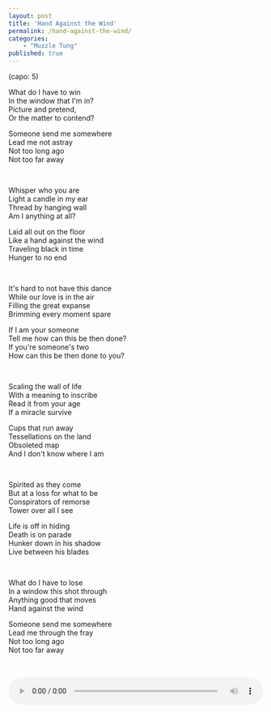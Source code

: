 ```yaml
---
layout: post
title: 'Hand Against the Wind'
permalink: /hand-against-the-wind/
categories: 
    - "Muzzle Tung"
published: true
---
```


(capo: 5)  
  
What do I have to win  
In the window that I'm in?  
Picture and pretend,  
Or the matter to contend?  
  
Someone send me somewhere  
Lead me not astray  
Not too long ago   
Not too far away  

<div style="height: 1rem;"></div>

Whisper who you are  
Light a candle in my ear  
Thread by hanging wall  
Am I anything at all?  
  
Laid all out on the floor  
Like a hand against the wind  
Traveling black in time  
Hunger to no end  

<div style="height: 1rem;"></div>

It's hard to not have this dance  
While our love is in the air  
Filling the great expanse  
Brimming every moment spare  
  
If I am your someone  
Tell me how can this be then done?  
If you're someone's two  
How can this be then done to you?  

<div style="height: 1rem;"></div>

Scaling the wall of life  
With a meaning to inscribe  
Read it from your age  
If a miracle survive  
  
Cups that run away  
Tessellations on the land  
Obsoleted map  
And I don't know where I am  

<div style="height: 1rem;"></div>

Spirited as they come  
But at a loss for what to be  
Conspirators of remorse  
Tower over all I see  
  
Life is off in hiding  
Death is on parade  
Hunker down in his shadow  
Live between his blades  

<div style="height: 1rem;"></div>

What do I have to lose  
In a window this shot through  
Anything good that moves  
Hand against the wind   
  
Someone send me somewhere  
Lead me through the fray  
Not too long ago  
Not too far away  

<audio controls style="width:100%;margin:2rem auto 0;">
  <source src="../assets/audio/Love is in the Air.mp3" type="audio/mpeg">
Your browser does not support the audio element.
</audio>